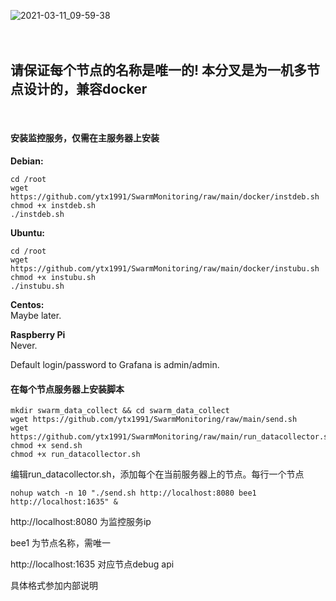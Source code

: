 ![2021-03-11_09-59-38](https://user-images.githubusercontent.com/3895507/110748305-98f32c00-8250-11eb-9098-75f2c5b89597.png)
<br><br><br>
## 请保证每个节点的名称是唯一的! 本分叉是为一机多节点设计的，兼容docker<br>
<br>


#### 安装监控服务，仅需在主服务器上安装

**Debian:**
```
cd /root
wget https://github.com/ytx1991/SwarmMonitoring/raw/main/docker/instdeb.sh
chmod +x instdeb.sh
./instdeb.sh
```

**Ubuntu:**
```
cd /root
wget https://github.com/ytx1991/SwarmMonitoring/raw/main/docker/instubu.sh
chmod +x instubu.sh
./instubu.sh
```
**Centos:**<br>
Maybe later.

**Raspberry Pi**<br>
Never.

Default login/password to Grafana is admin/admin. 

#### 在每个节点服务器上安装脚本
```
mkdir swarm_data_collect && cd swarm_data_collect
wget https://github.com/ytx1991/SwarmMonitoring/raw/main/send.sh
wget https://github.com/ytx1991/SwarmMonitoring/raw/main/run_datacollector.sh
chmod +x send.sh
chmod +x run_datacollector.sh
```

编辑run_datacollector.sh，添加每个在当前服务器上的节点。每行一个节点

```
nohup watch -n 10 "./send.sh http://localhost:8080 bee1 http://localhost:1635" &
```
http://localhost:8080 为监控服务ip

bee1 为节点名称，需唯一

http://localhost:1635  对应节点debug api

具体格式参加内部说明











